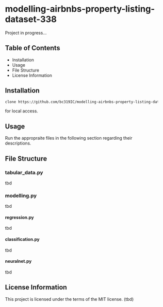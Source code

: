 # modelling-airbnbs-property-listing-dataset-338
Project in progress...

## Table of Contents
- Installation
- Usage
- File Structure
- License Information

## Installation
```bash
clone https://github.com/bc319IC/modelling-airbnbs-property-listing-dataset-338.git`
```
for local access.


## Usage
Run the appropraite files in the following section regarding their descriptions.

## File Structure

### tabular_data.py
tbd

### modelling.py
tbd

#### regression.py
tbd

#### classification.py
tbd

#### neuralnet.py
tbd


## License Information
This project is licensed under the terms of the MIT license. (tbd)